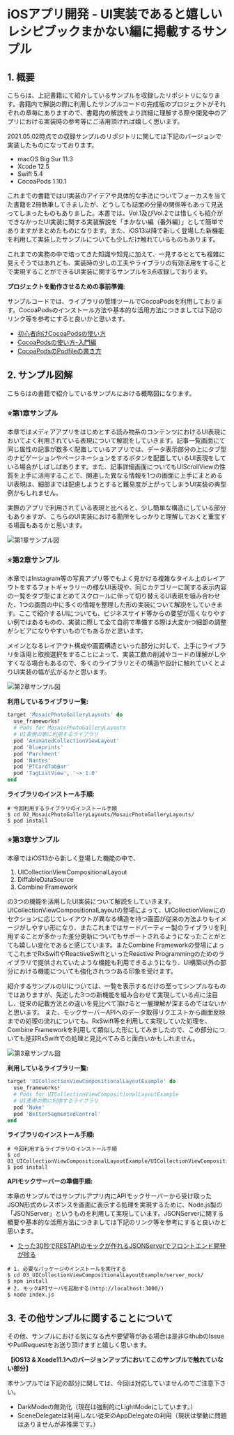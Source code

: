 # iOSアプリ開発 - UI実装であると嬉しいレシピブックまかない編に掲載するサンプル

## 1. 概要

こちらは、上記書籍にて紹介しているサンプルを収録したリポジトリになります。書籍内で解説の際に利用したサンプルコードの完成版のプロジェクトがそれぞれの章毎にありますので、書籍内の解説をより詳細に理解する際や開発中のアプリにおける実装時の参考等にご活用頂ければ嬉しく思います。

2021.05.02時点での収録サンプルのリポジトリに関しては下記のバージョンで実装したものになっております。

 * macOS Big Sur 11.3
 * Xcode 12.5
 * Swift 5.4
 * CocoaPods 1.10.1

これまでの書籍ではUI実装のアイデアや具体的な手法についてフォーカスを当てた書籍を2冊執筆してきましたが、どうしても誌面の分量の関係等もあって見送ってしまったものもありました。本書では、Vol.1及びVol.2では惜しくも紹介ができなかったUI実装に関する実装解説を「まかない編（番外編）」として簡単でありますがまとめたものになります。また、iOS13以降で新しく登場した新機能を利用して実装したサンプルについても少しだけ触れているものもあります。

これまでの実務の中で培ってきた知識や知見に加えて、一見するととても複雑に見えそうではあれども、実装時の少しの工夫やライブラリの有効活用をすることで実現することができるUI実装に関するサンプルを3点収録しております。

__プロジェクトを動作させるための事前準備:__

サンプルコードでは、ライブラリの管理ツールでCocoaPodsを利用しております。CocoaPodsのインストール方法や基本的な活用方法につきましては下記のリンク等を参考にすると良いかと思います。

+ [初心者向けCocoaPodsの使い方](http://developers.goalist.co.jp/entry/2017/04/20/180931)
+ [CocoaPodsの使い方-入門編](https://www.ukeyslabo.com/development/iosapplication/how-to-use-cocoapods-for-beginner/)
+ [CocoaPodsのPodfileの書き方](https://dev.digitrick.us/notes/podfilesyntax)

## 2. サンプル図解

こちらはの書籍で紹介しているサンプルにおける概略図になります。

### ⭐️第1章サンプル

本章ではメディアアプリをはじめとする読み物系のコンテンツにおけるUI表現においてよく利用されている表現について解説をしていきます。記事一覧画面にて同じ属性の記事が数多く配置しているアプリでは、データ表示部分の上にタブ型のナビゲーションやページネーションをするボタンを配置しているUI表現をしている場合がしばしばあります。また、記事詳細画面についてもUIScrollViewの性質を上手に活用することで、関連した異なる情報を1つの画面に上手にまとめるUI表現は、細部までは配慮しようとすると難易度が上がってしまうUI実装の典型例かもしれません。

実際のアプリで利用されている表現と比べると、少し簡単な構造にしている部分もありますが、こちらのUI実装における勘所をしっかりと理解しておくと重宝する場面もあるかと思います。

![第1章サンプル図](https://github.com/fumiyasac/meals_ios_ui_recipe_showcase/blob/master/images/capture_techbook_meals_chapter1.jpg)

### ️⭐️第2章サンプル

本章ではInstagram等の写真アプリ等でもよく見かける複雑なタイル上のレイアウトをするフォトギャラリーの様なUI表現や、同じカテゴリーに属する表示内容の一覧をタブ型にまとめてスクロールに伴って切り替えるUI表現を組み合わせた、1つの画面の中に多くの情報を整理した形の実装について解説をしていきます。ここで紹介するUIについても、ビジネスサイド等からの要望が高くなりやすい例ではあるものの、実装に際して全て自前で準備する際は大変かつ細部の調整がシビアになりやすいものでもあるかと思います。

メインとなるレイアウト構成や画面構造といった部分に対して、上手にライブラリを活用と取捨選択をすることによって、実装工数の削減やコードの理解がしやすくなる場合もあるので、多くのライブラリとその構造や設計に触れていくとよりUI実装の幅が広がるかと思います。

![第2章サンプル図](https://github.com/fumiyasac/meals_ios_ui_recipe_showcase/blob/master/images/capture_techbook_meals_chapter2.jpg)

__利用しているライブラリ一覧:__

```ruby
target 'MosaicPhotoGalleryLayouts' do
  use_frameworks!
  # Pods for MosaicPhotoGalleryLayouts
  # UI表現の際に利用するライブラリ
  pod 'AnimatedCollectionViewLayout'
  pod 'Blueprints'
  pod 'Parchment'
  pod 'Nantes'
  pod 'PTCardTabBar'
  pod 'TagListView', '~> 1.0'
end
```

__ライブラリのインストール手順:__

```shell
# 今回利用するライブラリのインストール手順
$ cd 02_MosaicPhotoGalleryLayouts/MosaicPhotoGalleryLayouts/ 
$ pod install
```

### ⭐️第3章サンプル

本章ではiOS13から新しく登場した機能の中で、

1. UICollectionViewCompositionalLayout
2. DiffableDataSource
3. Combine Framework

の3つの機能を活用したUI実装について解説をしていきます。
UICollectionViewCompositionalLayoutの登場によって、UICollectionViewにのセクションに応じてレイアウトが異なる構造を持つ画面が従来の方法よりもイメージがしやすい形になり、またこれまではサードパーティー製のライブラリを利用することが多かった差分更新についてもサポートされるようになったことがとても嬉しい変化であると感じています。またCombine Frameworkの登場によってこれまでRxSwiftやReactiveSwiftといったReactive Programmingのためのライブラリで提供されていたような機能も利用できるようになり、UI構築以外の部分における機能についても強化されつつある印象を受けます。

紹介するサンプルのUIについては、一覧を表示するだけの至ってシンプルなものではありますが、先述した3つの新機能を組み合わせて実現している点に注目し、従来の記載方法との違いを見比べて頂けると一層理解が深まるのではないかと思います。
また、モックサーバーAPIへのデータ取得リクエストから画面反映までの処理の流れについても、RxSwift等を利用して実現していた処理を、Combine Frameworkを利用して類似した形にしてみましたので、この部分についても是非RxSwiftでの処理と見比べてみると面白いかもしれません。

![第3章サンプル図](https://github.com/fumiyasac/meals_ios_ui_recipe_showcase/blob/master/images/capture_techbook_meals_chapter3.jpg)

__利用しているライブラリ一覧:__

```ruby
target 'UICollectionViewCompositionalLayoutExample' do
  use_frameworks!
  # Pods for UICollectionViewCompositionalLayoutExample
  # UI表現の際に利用するライブラリ
  pod 'Nuke'
  pod 'BetterSegmentedControl'
end
```

__ライブラリのインストール手順:__

```shell
# 今回利用するライブラリのインストール手順
$ cd 03_UICollectionViewCompositionalLayoutExample/UICollectionViewCompositionalLayoutExample/ 
$ pod install
```

__APIモックサーバーの準備手順:__

本章のサンプルではサンプルアプリ内にAPIモックサーバーから受け取ったJSON形式のレスポンスを画面に表示する処理を実現するために、Node.js製の「JSONServer」というものを利用して実現しています。JSONServerに関する概要や基本的な活用方法につきましては下記のリンク等を参考にすると良いかと思います。

+ [たった30秒でRESTAPIのモックが作れるJSONServerでフロントエンド開発が捗る](https://www.webprofessional.jp/mock-rest-apis-using-json-server/)

```shell
# 1. 必要なパッケージのインストールを実行する
$ cd 03_UICollectionViewCompositionalLayoutExample/server_mock/ 
$ npm install
# 2. モックAPIサーバを起動する(http://localhost:3000/)
$ node index.js
```

## 3. その他サンプルに関することについて

その他、サンプルにおける気になる点や要望等がある場合は是非GithubのIssueやPullRequestをお送り頂けますと嬉しく思います。

__【iOS13 & Xcode11.1へのバージョンアップにおいてこのサンプルで触れていない部分】__

本サンプルでは下記の部分に関しては、今回は対応していませんのでご注意下さい。

+ DarkModeの無効化（現在は強制的にLightModeにしています。）
+ SceneDelegateは利用しない従来のAppDelegateの利用（現状は挙動に問題はありませんが非推奨です。）
